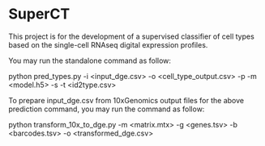 # SuperCT
This project is for the development of a supervised classifier of cell types based on the single-cell RNAseq digital expression profiles.

You may run the standalone command as follow:

python pred_types.py -i <input_dge.csv> -o <cell_type_output.csv> -p -m <model.h5> -s <human or mouse> -t <id2type.csv>

To prepare input_dge.csv from 10xGenomics output files for the above prediction command, you may run the command as follow:

 python transform_10x_to_dge.py -m <matrix.mtx> -g <genes.tsv> -b <barcodes.tsv> -o <transformed_dge.csv>
